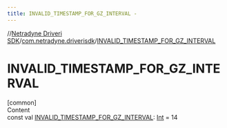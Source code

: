 ```yaml
---
title: INVALID_TIMESTAMP_FOR_GZ_INTERVAL -
---
```

//[Netradyne Driveri SDK](../index.md)/[com.netradyne.driverisdk](index.md)/[INVALID_TIMESTAMP_FOR_GZ_INTERVAL](-i-n-v-a-l-i-d_-t-i-m-e-s-t-a-m-p_-f-o-r_-g-z_-i-n-t-e-r-v-a-l.md)



# INVALID_TIMESTAMP_FOR_GZ_INTERVAL  
[common]  
Content  
const val [INVALID_TIMESTAMP_FOR_GZ_INTERVAL](-i-n-v-a-l-i-d_-t-i-m-e-s-t-a-m-p_-f-o-r_-g-z_-i-n-t-e-r-v-a-l.md): [Int](https://kotlinlang.org/api/latest/jvm/stdlib/kotlin/-int/index.html) = 14  



